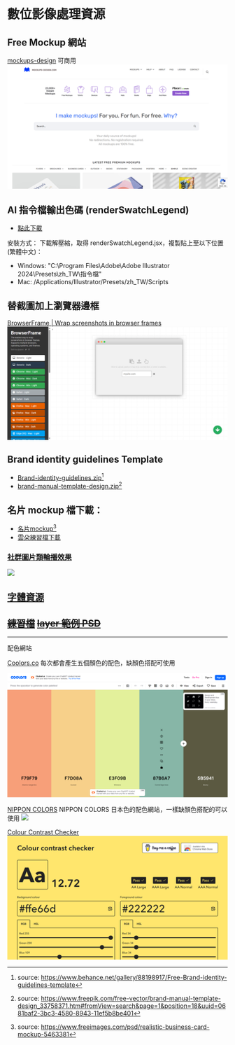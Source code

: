 # 數位影像處理資源
## Free Mockup 網站
[mockups-design](https://mockups-design.com) 可商用
![](i/i-mockups-design.com.png)

## AI 指令檔輸出色碼 (renderSwatchLegend)
- [點此下載](https://raw.githubusercontent.com/seraphwu/dip/main/assets/renderSwatchLegend.jsx.zip)

安裝方式：
下載解壓縮，取得 renderSwatchLegend.jsx，複製貼上至以下位置(繁體中文)：
- Windows:
  \"C:\Program Files\Adobe\Adobe Illustrator 2024\Presets\zh_TW\指令檔"
- Mac:
  /Applications/Illustrator/Presets/zh_TW/Scripts

## 替截圖加上瀏覽器邊框
[BrowserFrame | Wrap screenshots in browser frames](https://browserframe.com/)
![](i/dc9a799c-2c08-435f-9033-425853770558.png)

## Brand identity guidelines Template

- [Brand-identity-guidelines.zip](https://raw.githubusercontent.com/seraphwu/dip/main/Brand-identity-guidelines.zip)[^2]
- [brand-manual-template-design.zip](https://raw.githubusercontent.com/seraphwu/dip/main/brand-manual-template-design.zip)[^3]
[^2]:source: <https://www.behance.net/gallery/88198917/Free-Brand-identity-guidelines-template>
[^3]:source: <https://www.freepik.com/free-vector/brand-manual-template-design_33758371.htm#fromView=search&page=1&position=18&uuid=0681baf2-3bc3-4580-8943-11ef5b8be401>
## 名片 mockup 檔下載：
- <a href="https://dip.project.solmag.tw/mockup-businesscard.zip" download>名片mockup</a>[^1]
- <a href="https://raw.githubusercontent.com/seraphwu/dip/main/i/cloud.png" download>雲朵練習檔下載</a>
### [社群圖片類輪播效果](Carousel.md)
<img src="i/Kapture 2024-10-14 at 21.59.27.gif">

## [字體資源](font-resources.md)
~~<a href="https://dip.project.solmag.tw/i/newjeans.png" download>練習檔</a>~~
~~<a href="https://dip.project.solmag.tw/layer.psd" download>layer 範例 PSD</a>~~
---
[^1]:source: <https://www.freeimages.com/psd/realistic-business-card-mockup-5463381>
---
配色網站

[Coolors.co](https://coolors.co/generate)
每次都會產生五個顏色的配色，缺顏色搭配可使用

![](i/i-coolors.png)

[NIPPON COLORS](https://nipponcolors.com/)
NIPPON COLORS 日本色的配色網站，一樣缺顏色搭配的可以使用
![](https://cdn.img2ipfs.com/ipfs/QmaKorpGnWwLwFdUjMYSRuNuNX99tiioJMwzbA7Megbc9X?filename=336bab11-eea4-4d70-ba68-1c44ff2095d0.png)

[Colour Contrast Checker](https://colourcontrast.cc/)
![](i/i-colourcontrast.png)
